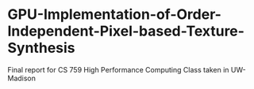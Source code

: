 # GPU-Implementation-of-Order-Independent-Pixel-based-Texture-Synthesis
Final report for CS 759 High Performance Computing Class taken in UW-Madison
